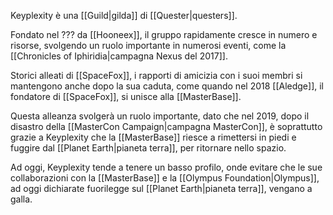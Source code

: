 Keyplexity è una [[Guild|gilda]] di [[Quester|questers]].

Fondato nel ??? da [[Hooneex]], il gruppo rapidamente cresce in numero e risorse, svolgendo un ruolo importante in numerosi eventi, come la [[Chronicles of Iphiridia|campagna Nexus del 2017]].

Storici alleati di [[SpaceFox]], i rapporti di amicizia con i suoi membri si mantengono anche dopo la sua caduta, come quando nel 2018 [[Aledge]], il fondatore di [[SpaceFox]], si unisce alla [[MasterBase]].

Questa alleanza svolgerà un ruolo importante, dato che nel 2019, dopo il disastro della [[MasterCon Campaign|campagna MasterCon]], è soprattutto grazie a Keyplexity che la [[MasterBase]] riesce a rimettersi in piedi e fuggire dal [[Planet Earth|pianeta terra]], per ritornare nello spazio.

Ad oggi, Keyplexity tende a tenere un basso profilo, onde evitare che le sue collaborazioni con la [[MasterBase]] e la [[Olympus Foundation|Olympus]], ad oggi dichiarate fuorilegge sul [[Planet Earth|pianeta terra]], vengano a galla.